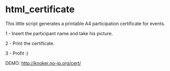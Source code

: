html_certificate
================

This little script generates a printable A4 participation certificate for events.

1 - Insert the participant name and take his picture.

2 - Print the certificate.

3 - Profit :)

DEMO: http://knoker.no-ip.org/cert/
